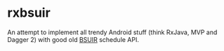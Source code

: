 # rxbsuir
An attempt to implement all trendy Android stuff (think RxJava, MVP and Dagger 2) with good old [BSUIR](http://www.bsuir.by/schedule/API.xhtml) schedule API.
